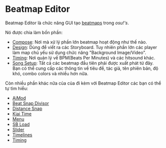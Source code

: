 Beatmap Editor
==============

Beatmap Editor là chức năng GUI tạo [beatmaps](/wiki/Beatmaps) trong _osu!'s_.

Nó được chia làm bốn phần:

- [Compose](Compose): Nơi mà xử lý phần lớn beatmap hoạt động như thế nào.
- [Design](Design): Dùng để viết ra các Storyboard. Tuy nhiên phần lớn các player làm map chủ yếu sử dụng chức năng "Background Image/Video".
- [Timing](Timing): Nơi quản lý về BPM(Beats Per Minutes) và các hitsound khác.
- [Song Setup](Song_Setup): Tất cả các beatmap đầu tiên phải được xuất phát từ đây. Bạn có thể cung cấp các thông tin về tiêu đề, tác giả, tên phiên bản, độ khó, combo colors và nhiều hơn nữa.

Còn nhiều phần khác nữa của của đi kèm với Beatmap Editor các bạn có thể tự tìm hiểu:

- [AiMod](AiMod)
- [Beat Snap Divisor](Beat_Snap_Divisor)
- [Distance Snap](Distance_Snap)
- [Kiai Time](Kiai_Time)
- [Menu](Menu)
- [SB Load](SB_Load)
- [Slider](Slider)
- [Timelines](Timelines)
- [Timing](Timing)

